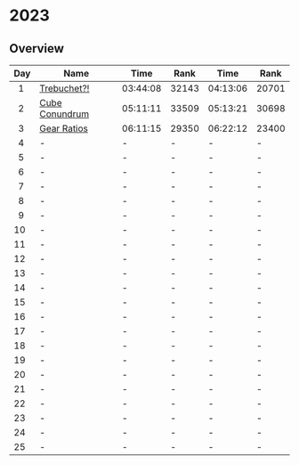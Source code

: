 # 2023

## Overview

| Day     | Name                                                             | Time     | Rank      | Time     | Rank      |
| ------- | ---------------------------------------------------------------- | -------- | --------- | -------- | --------- |
| &ensp;1 | [Trebuchet?!](https://adventofcode.com/2023/day/1)               | 03:44:08 | 32143     | 04:13:06 | 20701     |
| &ensp;2 | [Cube Conundrum](https://adventofcode.com/2023/day/2)            | 05:11:11 | 33509     | 05:13:21 | 30698     |
| &ensp;3 | [Gear Ratios](https://adventofcode.com/2023/day/3)               | 06:11:15 | 29350     | 06:22:12 | 23400     |
| &ensp;4 | -                                                                | -        | -         | -        | -         |
| &ensp;5 | -                                                                | -        | -         | -        | -         |
| &ensp;6 | -                                                                | -        | -         | -        | -         |
| &ensp;7 | -                                                                | -        | -         | -        | -         |
| &ensp;8 | -                                                                | -        | -         | -        | -         |
| &ensp;9 | -                                                                | -        | -         | -        | -         |
| 10      | -                                                                | -        | -         | -        | -         |
| 11      | -                                                                | -        | -         | -        | -         |
| 12      | -                                                                | -        | -         | -        | -         |
| 13      | -                                                                | -        | -         | -        | -         |
| 14      | -                                                                | -        | -         | -        | -         |
| 15      | -                                                                | -        | -         | -        | -         |
| 16      | -                                                                | -        | -         | -        | -         |
| 17      | -                                                                | -        | -         | -        | -         |
| 18      | -                                                                | -        | -         | -        | -         |
| 19      | -                                                                | -        | -         | -        | -         |
| 20      | -                                                                | -        | -         | -        | -         |
| 21      | -                                                                | -        | -         | -        | -         |
| 22      | -                                                                | -        | -         | -        | -         |
| 23      | -                                                                | -        | -         | -        | -         |
| 24      | -                                                                | -        | -         | -        | -         |
| 25      | -                                                                | -        | -         | -        | -         |
